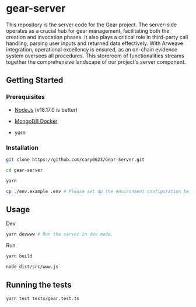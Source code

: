 # gear-server

This repository is the server code for the Gear project. The server-side operates as a crucial hub for gear management, facilitating both the creation and invocation phases. It also plays a critical role in third-party call handling, parsing user inputs and returned data effectively. With Arweave integration, operational excellency is ensured, as an on-chain evidence system oversees all procedures. This storeroom of functionalities streams together the comprehensive landscape of our project's server component.

## Getting Started

### Prerequisites

- [NodeJs](https://nodejs.org/en/download) (v18.17.0 is better)

- [MongoDB Docker](https://www.mongodb.com/compatibility/docker)

- yarn

### Installation

```sh
git clone https://github.com/cary0623/Gear-Server.git

cd gear-server

yarn

cp ./env.example .env # Please set up the environment configuration before running.
```

## Usage

Dev
```sh
yarn devwww # Run the server in dev mode.
```

Run
```sh
yarn build

node dist/src/www.js
```

## Running the tests

```sh
yarn test tests/gear.test.ts
```

